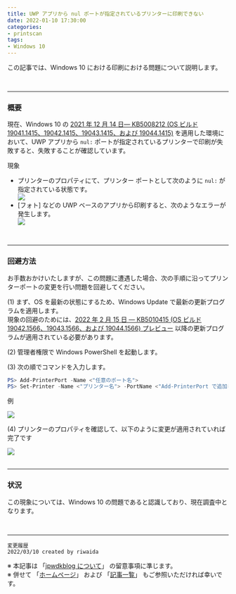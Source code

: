 ```yaml
---
title: UWP アプリから nul ポートが指定されているプリンターに印刷できない
date: 2022-01-10 17:30:00
categories:
- printscan
tags:
- Windows 10
---
```

この記事では、Windows 10 における印刷における問題について説明します。
<!-- more -->
<br>

***
### 概要
現在、Windows 10 の [2021 年 12 月 14 日— KB5008212 (OS ビルド 19041.1415、19042.1415、19043.1415、および 19044.1415)](https://support.microsoft.com/ja-jp/topic/2021-%E5%B9%B4-12-%E6%9C%88-14-%E6%97%A5-kb5008212-os-%E3%83%93%E3%83%AB%E3%83%89-19041-1415-19042-1415-19043-1415-%E3%81%8A%E3%82%88%E3%81%B3-19044-1415-b46200db-74c3-450e-b200-51013957312a) を適用した環境において、UWP アプリから `nul:` ポートが指定されているプリンターで印刷が失敗すると、失敗することが確認しています。

現象
- プリンターのプロパティにて、プリンター ポートとして次のように `nul:` が指定されている状態です。
   <div align="left">
   <img src="https://jpwdkblog.github.io/images/printer-null-port-issue/printerprops.png">
   </div>
- [フォト] などの UWP ベースのアプリから印刷すると、次のようなエラーが発生します。
   <div align="left">
   <img src="https://jpwdkblog.github.io/images/printer-null-port-issue/print-error.png">
   </div>

<br>

***
### 回避方法
お手数おかけいたしますが、この問題に遭遇した場合、次の手順に沿ってプリンターポートの変更を行い問題を回避してください。

(1) まず、OS を最新の状態にするため、Windows Update で最新の更新プログラムを適用します。  
現象の回避のためには、[2022 年 2 月 15 日 — KB5010415 (OS ビルド 19042.1566、19043.1566、および 19044.1566) プレビュー](https://support.microsoft.com/ja-jp/topic/2022-%E5%B9%B4-2-%E6%9C%88-15-%E6%97%A5-kb5010415-os-%E3%83%93%E3%83%AB%E3%83%89-19042-1566-19043-1566-%E3%81%8A%E3%82%88%E3%81%B3-19044-1566-%E3%83%97%E3%83%AC%E3%83%93%E3%83%A5%E3%83%BC-5a644b82-83f4-4cc2-a0e7-85f643252386) 以降の更新プログラムが適用されている必要があります。

(2) 管理者権限で Windows PowerShell を起動します。

(3) 次の順でコマンドを入力します。 
```powershell
PS> Add-PrinterPort -Name <"任意のポート名">
PS> Set-Printer -Name <"プリンター名"> -PortName <"Add-PrinterPort で追加したポート名">
```
例  
   <div align="left">
   <img src="https://jpwdkblog.github.io/images/printer-null-port-issue/powershell.png">
   </div>
  
  
(4) プリンターのプロパティを確認して、以下のように変更が適用されていれば完了です
   <div align="left">
   <img src="https://jpwdkblog.github.io/images/printer-null-port-issue/printerprops-fix.png">
   </div>

<br>

***
### 状況

この現象については、Windows 10 の問題であると認識しており、現在調査中となります。

<br>



***
`変更履歴`  
`2022/03/10 created by riwaida`

※ 本記事は 「[jpwdkblog について](https://jpwdkblog.github.io/blog/2020/01/01/aobut-jpwdkblog/)」 の留意事項に準じます。  
※ 併せて 「[ホームページ](https://jpwdkblog.github.io/blog/)」 および 「[記事一覧](https://jpwdkblog.github.io/blog/archives/)」 もご参照いただければ幸いです。  
